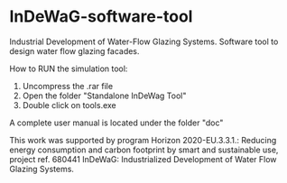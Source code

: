 # InDeWaG-software-tool
Industrial Development of Water-Flow Glazing Systems. Software tool to design water flow glazing facades. 

How to RUN the simulation tool: 
1) Uncompress the .rar file 
2) Open the folder "Standalone InDeWag Tool"
3) Double click on tools.exe

A complete user manual is located under the folder "doc"


This work was supported by program
Horizon 2020-EU.3.3.1.: Reducing energy consumption and carbon
footprint by smart and sustainable use, project ref. 680441 InDeWaG:
Industrialized Development of Water Flow Glazing Systems.
